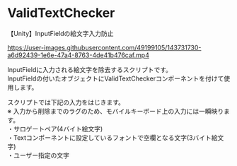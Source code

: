 # ValidTextChecker
【Unity】InputFieldの絵文字入力防止

https://user-images.githubusercontent.com/49199105/143731730-a6d92439-1e6e-47a4-8763-4de41b476caf.mp4

InputFieldに入力される絵文字を除去するスクリプトです。<br>
InputFieldの付いたオブジェクトにValidTextCheckerコンポーネントを付けて使用します。<br>

スクリプトでは下記の入力をはじきます。<br>
※ 入力から削除までのラグのため、モバイルキーボード上の入力には一瞬映ります。<br>
・サロゲートペア(4バイト絵文字)<br>
・Textコンポーネントに設定しているフォントで空欄となる文字(3バイト絵文字)<br>
・ユーザー指定の文字<br>
